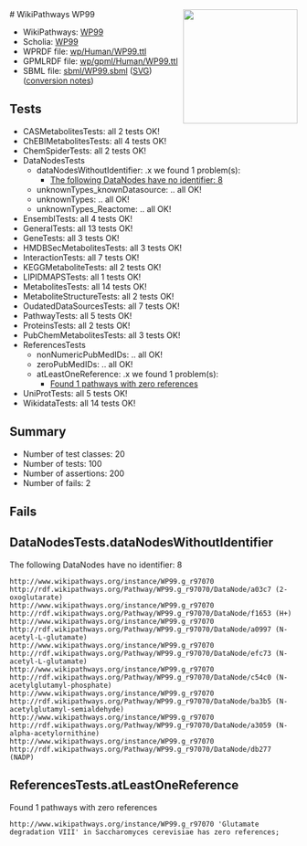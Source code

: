<img style="float: right; width: 200px" src="../logo.png" />
# WikiPathways WP99

* WikiPathways: [WP99](https://identifiers.org/wikipathways:WP99)
* Scholia: [WP99](https://scholia.toolforge.org/wikipathways/WP99)
* WPRDF file: [wp/Human/WP99.ttl](../wp/Human/WP99.ttl)
* GPMLRDF file: [wp/gpml/Human/WP99.ttl](../wp/gpml/Human/WP99.ttl)
* SBML file: [sbml/WP99.sbml](../sbml/WP99.sbml) ([SVG](../sbml/WP99.svg)) ([conversion notes](../sbml/WP99.txt))

## Tests
* CASMetabolitesTests: all 2 tests OK!
* ChEBIMetabolitesTests: all 4 tests OK!
* ChemSpiderTests: all 2 tests OK!
* DataNodesTests
    * dataNodesWithoutIdentifier: .x we found 1 problem(s):
        * [The following DataNodes have no identifier: 8](#d2d32fa7)
    * unknownTypes_knownDatasource: .. all OK!
    * unknownTypes: .. all OK!
    * unknownTypes_Reactome: .. all OK!
* EnsemblTests: all 4 tests OK!
* GeneralTests: all 13 tests OK!
* GeneTests: all 3 tests OK!
* HMDBSecMetabolitesTests: all 3 tests OK!
* InteractionTests: all 7 tests OK!
* KEGGMetaboliteTests: all 2 tests OK!
* LIPIDMAPSTests: all 1 tests OK!
* MetabolitesTests: all 14 tests OK!
* MetaboliteStructureTests: all 2 tests OK!
* OudatedDataSourcesTests: all 7 tests OK!
* PathwayTests: all 5 tests OK!
* ProteinsTests: all 2 tests OK!
* PubChemMetabolitesTests: all 3 tests OK!
* ReferencesTests
    * nonNumericPubMedIDs: .. all OK!
    * zeroPubMedIDs: .. all OK!
    * atLeastOneReference: .x we found 1 problem(s):
        * [Found 1 pathways with zero references](#35eb778e)
* UniProtTests: all 5 tests OK!
* WikidataTests: all 14 tests OK!


## Summary

* Number of test classes: 20
* Number of tests: 100
* Number of assertions: 200
* Number of fails: 2

## Fails

<a name="d2d32fa7" />

## DataNodesTests.dataNodesWithoutIdentifier

The following DataNodes have no identifier: 8
```
http://www.wikipathways.org/instance/WP99.g_r97070 http://rdf.wikipathways.org/Pathway/WP99.g_r97070/DataNode/a03c7 (2-oxoglutarate)
http://www.wikipathways.org/instance/WP99.g_r97070 http://rdf.wikipathways.org/Pathway/WP99.g_r97070/DataNode/f1653 (H+)
http://www.wikipathways.org/instance/WP99.g_r97070 http://rdf.wikipathways.org/Pathway/WP99.g_r97070/DataNode/a0997 (N-acetyl-L-glutamate)
http://www.wikipathways.org/instance/WP99.g_r97070 http://rdf.wikipathways.org/Pathway/WP99.g_r97070/DataNode/efc73 (N-acetyl-L-glutamate)
http://www.wikipathways.org/instance/WP99.g_r97070 http://rdf.wikipathways.org/Pathway/WP99.g_r97070/DataNode/c54c0 (N-acetylglutamyl-phosphate)
http://www.wikipathways.org/instance/WP99.g_r97070 http://rdf.wikipathways.org/Pathway/WP99.g_r97070/DataNode/ba3b5 (N-acetylglutamyl-semialdehyde)
http://www.wikipathways.org/instance/WP99.g_r97070 http://rdf.wikipathways.org/Pathway/WP99.g_r97070/DataNode/a3059 (N-alpha-acetylornithine)
http://www.wikipathways.org/instance/WP99.g_r97070 http://rdf.wikipathways.org/Pathway/WP99.g_r97070/DataNode/db277 (NADP)
```

<a name="35eb778e" />

## ReferencesTests.atLeastOneReference

Found 1 pathways with zero references
```
http://www.wikipathways.org/instance/WP99.g_r97070 'Glutamate degradation VIII' in Saccharomyces cerevisiae has zero references; 
```

